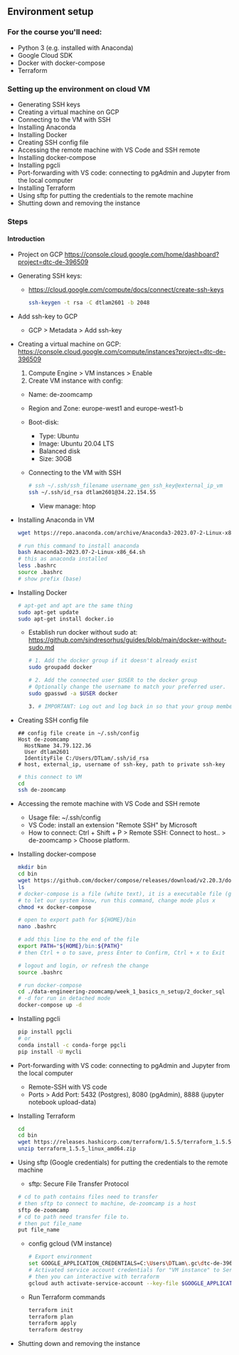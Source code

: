 ## Environment setup

### For the course you'll need:
* Python 3 (e.g. installed with Anaconda)
* Google Cloud SDK
* Docker with docker-compose
* Terraform


### Setting up the environment on cloud VM
* Generating SSH keys
* Creating a virtual machine on GCP
* Connecting to the VM with SSH
* Installing Anaconda
* Installing Docker
* Creating SSH config file
* Accessing the remote machine with VS Code and SSH remote
* Installing docker-compose
* Installing pgcli
* Port-forwarding with VS code: connecting to pgAdmin and Jupyter from the local computer
* Installing Terraform
* Using sftp for putting the credentials to the remote machine
* Shutting down and removing the instance


### Steps
#### Introduction
* Project on GCP
  https://console.cloud.google.com/home/dashboard?project=dtc-de-396509

* Generating SSH keys:
  * https://cloud.google.com/compute/docs/connect/create-ssh-keys
    ```bash
    ssh-keygen -t rsa -C dtlam2601 -b 2048
    ```
* Add ssh-key to GCP
   * GCP > Metadata > Add ssh-key

* Creating a virtual machine on GCP: https://console.cloud.google.com/compute/instances?project=dtc-de-396509
  1. Compute Engine > VM instances > Enable
  2. Create VM instance with config:
    * Name: de-zoomcamp
    * Region and Zone: europe-west1 and europe-west1-b
    * Boot-disk:
      * Type: Ubuntu
      * Image: Ubuntu 20.04 LTS
      * Balanced disk
      * Size: 30GB

  * Connecting to the VM with SSH
    ```bash
    # ssh ~/.ssh/ssh_filename username_gen_ssh_key@external_ip_vm
    ssh ~/.ssh/id_rsa dtlam2601@34.22.154.55
    ```
    * View manage: htop

* Installing Anaconda in VM
  ```bash
  wget https://repo.anaconda.com/archive/Anaconda3-2023.07-2-Linux-x86_64.sh

  # run this command to install anaconda
  bash Anaconda3-2023.07-2-Linux-x86_64.sh
  # this as anaconda installed
  less .bashrc
  source .bashrc
  # show prefix (base)
  ```
  
  
* Installing Docker
  ```bash
  # apt-get and apt are the same thing
  sudo apt-get update
  sudo apt-get install docker.io
  ```
  * Establish run docker without sudo at: https://github.com/sindresorhus/guides/blob/main/docker-without-sudo.md
    ```bash
    # 1. Add the docker group if it doesn't already exist
    sudo groupadd docker
    
    # 2. Add the connected user $USER to the docker group
    # Optionally change the username to match your preferred user.
    sudo gpasswd -a $USER docker

    3. # IMPORTANT: Log out and log back in so that your group membership is re-evaluated.
    ```

* Creating SSH config file
  ```
  ## config file create in ~/.ssh/config
  Host de-zoomcamp
    HostName 34.79.122.36
    User dtlam2601
    IdentityFile C:/Users/DTLam/.ssh/id_rsa
  # host, external_ip, username of ssh-key, path to private ssh-key
  ```
  ```bash
  # this connect to VM
  cd
  ssh de-zoomcamp
  ```

* Accessing the remote machine with VS Code and SSH remote
  * Usage file: ~/.ssh/config
  * VS Code: install an extension "Remote SSH" by Microsoft
  * How to connect: Ctrl + Shift + P > Remote SSH: Connect to host.. > de-zoomcamp > Choose platform.

* Installing docker-compose
  ```bash
  mkdir bin
  cd bin
  wget https://github.com/docker/compose/releases/download/v2.20.3/docker-compose-linux-x86_64 -O docker-compose
  ls
  # docker-compose is a file (white text), it is a executable file (green text), but system doesn't know this.
  # to let our system know, run this command, change mode plus x 
  chmod +x docker-compose
  ```
  ```bash
  # open to export path for ${HOME}/bin
  nano .bashrc
  
  # add this line to the end of the file
  export PATH="${HOME}/bin:${PATH}"
  # then Ctrl + o to save, press Enter to Confirm, Ctrl + x to Exit

  # logout and login, or refresh the change
  source .bashrc

  # run docker-compose
  cd ./data-engineering-zoomcamp/week_1_basics_n_setup/2_docker_sql
  # -d for run in detached mode
  docker-compose up -d
  ```
  
* Installing pgcli
  ```bash
  pip install pgcli
  # or
  conda install -c conda-forge pgcli
  pip install -U mycli
  ```

* Port-forwarding with VS code: connecting to pgAdmin and Jupyter from the local computer
  * Remote-SSH with VS code
  * Ports > Add Port: 5432 (Postgres), 8080 (pgAdmin), 8888 (jupyter notebook upload-data)

* Installing Terraform
  ```bash
  cd
  cd bin
  wget https://releases.hashicorp.com/terraform/1.5.5/terraform_1.5.5_linux_amd64.zip
  unzip terraform_1.5.5_linux_amd64.zip
  ```
* Using sftp (Google credentials) for putting the credentials to the remote machine
  * sftp: Secure File Transfer Protocol
  ```bash
  # cd to path contains files need to transfer
  # then sftp to connect to machine, de-zoomcamp is a host
  sftp de-zoomcamp
  # cd to path need transfer file to.
  # then put file_name
  put file_name
  ```
  * config gcloud (VM instance)
    ```bash
    # Export environment
    set GOOGLE_APPLICATION_CREDENTIALS=C:\Users\DTLam\.gc\dtc-de-396509.json
    # Activated service account credentials for "VM instance" to Service account GCP ([dtc-de-user@dtc-de-396509.iam.gserviceaccount.com])
    # then you can interactive with terraform
    gcloud auth activate-service-account --key-file $GOOGLE_APPLICATION_CREDENTIALS
    ```

  * Run Terraform commands
    ```bash
    terraform init
    terraform plan
    terraform apply
    terraform destroy
    ```
* Shutting down and removing the instance
